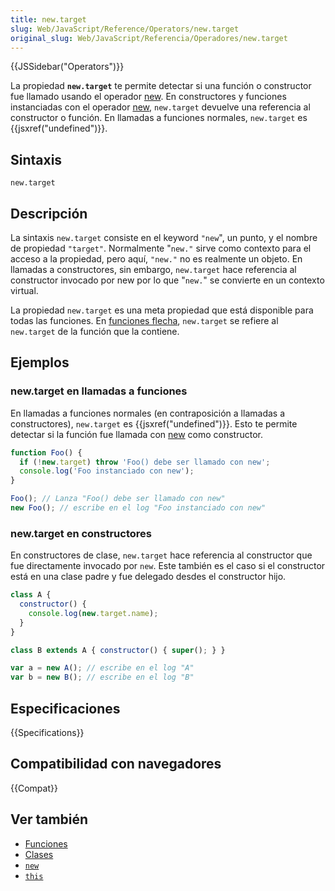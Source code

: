 ```yaml
---
title: new.target
slug: Web/JavaScript/Reference/Operators/new.target
original_slug: Web/JavaScript/Referencia/Operadores/new.target
---
```


{{JSSidebar("Operators")}}

La propiedad **`new.target`** te permite detectar si una función o constructor fue llamado usando el operador [new](/es/docs/Web/JavaScript/Referencia/Operadores/new). En constructores y funciones instanciadas con el operador [new](/es/docs/Web/JavaScript/Referencia/Operadores/new), `new.target` devuelve una referencia al constructor o función. En llamadas a funciones normales, `new.target` es {{jsxref("undefined")}}.

## Sintaxis

```
new.target
```

## Descripción

La sintaxis `new.target` consiste en el keyword `"new`", un punto, y el nombre de propiedad `"target"`. Normalmente "`new."` sirve como contexto para el acceso a la propiedad, pero aquí, `"new."` no es realmente un objeto. En llamadas a constructores, sin embargo, `new.target` hace referencia al constructor invocado por new por lo que "`new.`" se convierte en un contexto virtual.

La propiedad `new.target` es una meta propiedad que está disponible para todas las funciones. En [funciones flecha](/es/docs/Web/JavaScript/Referencia/Funciones/Arrow_functions), `new.target` se refiere al `new.target` de la función que la contiene.

## Ejemplos

### new\.target en llamadas a funciones

En llamadas a funciones normales (en contraposición a llamadas a constructores), `new.target` es {{jsxref("undefined")}}. Esto te permite detectar si la función fue llamada con [new](/es/docs/Web/JavaScript/Referencia/Operadores/new) como constructor.

```js
function Foo() {
  if (!new.target) throw 'Foo() debe ser llamado con new';
  console.log('Foo instanciado con new');
}

Foo(); // Lanza "Foo() debe ser llamado con new"
new Foo(); // escribe en el log "Foo instanciado con new"
```

### new\.target en constructores

En constructores de clase, `new.target` hace referencia al constructor que fue directamente invocado por `new`. Este también es el caso si el constructor está en una clase padre y fue delegado desdes el constructor hijo.

```js
class A {
  constructor() {
    console.log(new.target.name);
  }
}

class B extends A { constructor() { super(); } }

var a = new A(); // escribe en el log "A"
var b = new B(); // escribe en el log "B"
```

## Especificaciones

{{Specifications}}

## Compatibilidad con navegadores

{{Compat}}

## Ver también

- [Funciones](/es/docs/Web/JavaScript/Guide/Funciones)
- [Clases](/es/docs/Web/JavaScript/Referencia/Classes)
- [`new`](/es/docs/Web/JavaScript/Referencia/Operadores/new)
- [`this`](/es/docs/Web/JavaScript/Reference/Operators/this)
